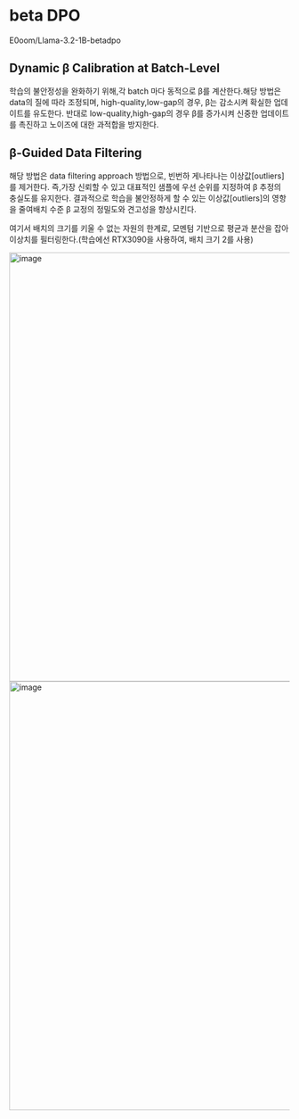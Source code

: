 # beta DPO
E0oom/Llama-3.2-1B-betadpo

## Dynamic β Calibration at Batch-Level
학습의 불안정성을 완화하기 위해,각 batch 마다 동적으로 β를 계산한다.해당 방법은 data의 질에 따라 조정되며, 
high-quality,low-gap의 경우, β는 감소시켜 확실한 업데이트를 유도한다.
반대로 low-quality,high-gap의 경우 β를 증가시켜 신중한 업데이트를 촉진하고 노이즈에 대한 과적합을 방지한다.

## β-Guided Data Filtering
해당 방법은 data filtering approach 방법으로, 빈번하
게나타나는 이상값[outliers]를 제거한다.
즉,가장 신뢰할 수 있고 대표적인 샘플에 우선 순위를 지정하여 β 추정의 충실도를 유지한다. 
결과적으로 학습을 불안정하게 할 수 있는 이상값[outliers]의 영항을 줄여배치 수준 β 교정의 정밀도와 견고성을 향상시킨다.

여기서 배치의 크기를 키울 수 없는 자원의 한계로, 모멘텀 기반으로 평균과 분산을 잡아 이상치를 필터링한다.(학습에선 RTX3090을 사용하여, 배치 크기 2를 사용)

<img width="769" alt="image" src="https://github.com/user-attachments/assets/88ce8f77-613e-4a7f-8f18-30192f310c71" />
<img width="769" alt="image" src="https://github.com/user-attachments/assets/88ce8f77-613e-4a7f-8f18-30192f310c71" />
